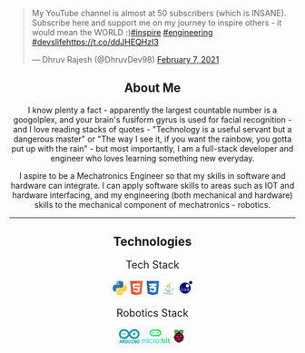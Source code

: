 <blockquote class="twitter-tweet" data-lang="en" data-theme="dark"><p lang="en" dir="ltr">My YouTube channel is almost at 50 subscribers (which is INSANE). Subscribe here and support me on my journey to inspire others - it would mean the WORLD :)<a href="https://twitter.com/hashtag/inspire?src=hash&amp;ref_src=twsrc%5Etfw">#inspire</a> <a href="https://twitter.com/hashtag/engineering?src=hash&amp;ref_src=twsrc%5Etfw">#engineering</a> <a href="https://twitter.com/hashtag/devslife?src=hash&amp;ref_src=twsrc%5Etfw">#devslife</a><a href="https://t.co/ddJHEQHzI3">https://t.co/ddJHEQHzI3</a></p>&mdash; Dhruv Rajesh (@DhruvDev98) <a href="https://twitter.com/DhruvDev98/status/1358538996717125634?ref_src=twsrc%5Etfw">February 7, 2021</a></blockquote> <script async src="https://platform.twitter.com/widgets.js" charset="utf-8"></script>

<h2 align="center"> About Me </h2>
<p align="center">
  I know plenty a fact - apparently the largest countable number is a googolplex, and your brain's fusiform gyrus is used for facial recognition - and I love reading stacks of quotes - "Technology is a useful servant but a dangerous master" or "The way I see it, if you want the rainbow, you gotta put up with the rain" - but most importantly, I am a full-stack developer and engineer who loves learning something new everyday.
</p>

<p align="center">
  I aspire to be a Mechatronics Engineer so that my skills in software and hardware can integrate. I can apply software skills to areas such as IOT and hardware interfacing, and my engineering (both mechanical and hardware) skills to the mechanical component of mechatronics - robotics.
</p>

<hr>

<h2 align="center"> Technologies </h2>
<div content class="projects">
  <div content>
    <p style="font-size:18px" align="center"> Tech Stack </p>
    <p align="center">
      <img src="/assets/python_icon.png" width="25" height="25">
      <img src="/assets/html_icon.png" width="25" height="25">
      <img src="/assets/css_icon.png" width="25" height="25">
      <img src="/assets/java_icon.png" width="25" height="25">
      <img src="/assets/lua_icon.svg" width="25" height="25">
    </p>
  </div>
  <div content>
    <p style="font-size:18px" align="center"> Robotics Stack </p>
    <p align="center">
      <img src="/assets/arduino_icon.png" width="36" height="25">
      <img src="/assets/microbit_icon.png" width="50" height="25">
      <img src="/assets/rpi_icon.png" width="25" height="25">
    </p>
  </div>
</div>
